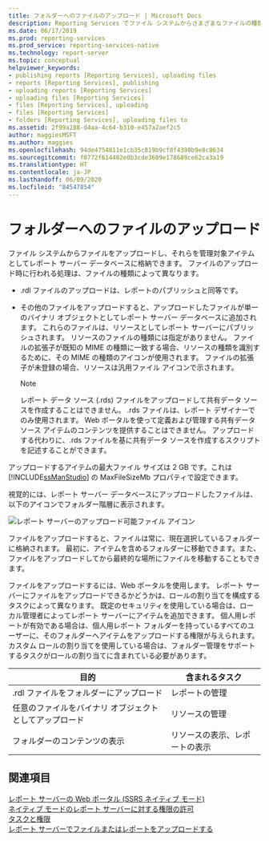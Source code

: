 ```yaml
---
title: フォルダーへのファイルのアップロード | Microsoft Docs
description: Reporting Services でファイル システムからさまざまなファイルの種類をアップロードし、レポート サーバー データベースに監視対象アイテムとして格納するしくみについて説明します。
ms.date: 06/17/2019
ms.prod: reporting-services
ms.prod_service: reporting-services-native
ms.technology: report-server
ms.topic: conceptual
helpviewer_keywords:
- publishing reports [Reporting Services], uploading files
- reports [Reporting Services], publishing
- uploading reports [Reporting Services]
- uploading files [Reporting Services]
- files [Reporting Services], uploading
- files [Reporting Services]
- folders [Reporting Services], uploading files to
ms.assetid: 2f99a288-d4aa-4c64-b310-e457a2aef2c5
author: maggiesMSFT
ms.author: maggies
ms.openlocfilehash: 94de4754811e1cb35c819b9cf8f4398b9e8c8634
ms.sourcegitcommit: f0772f614482e0b3cde3609e178689ce62ca3a19
ms.translationtype: HT
ms.contentlocale: ja-JP
ms.lasthandoff: 06/09/2020
ms.locfileid: "84547854"
---
```

# <a name="upload-files-to-a-folder"></a>フォルダーへのファイルのアップロード
  ファイル システムからファイルをアップロードし、それらを管理対象アイテムとしてレポート サーバー データベースに格納できます。 ファイルのアップロード時に行われる処理は、ファイルの種類によって異なります。  
  
-   .rdl ファイルのアップロードは、レポートのパブリッシュと同等です。  
  
-   その他のファイルをアップロードすると、アップロードしたファイルが単一のバイナリ オブジェクトとしてレポート サーバー データベースに追加されます。 これらのファイルは、リソースとしてレポート サーバーにパブリッシュされます。 リソースのファイルの種類には指定がありません。 ファイルの拡張子が既知の MIME の種類に一致する場合、リソースの種類を識別するために、その MIME の種類のアイコンが使用されます。 ファイルの拡張子が未登録の場合、リソースは汎用ファイル アイコンで示されます。  
  
    >[!NOTE]  
    >レポート データ ソース (.rds) ファイルをアップロードして共有データ ソースを作成することはできません。 .rds ファイルは、レポート デザイナーでのみ使用されます。 Web ポータルを使って定義および管理する共有データ ソース アイテムのコンテンツを提供することはできません。 アップロードする代わりに、.rds ファイルを基に共有データ ソースを作成するスクリプトを記述することができます。  
  
 アップロードするアイテムの最大ファイル サイズは 2 GB です。これは [!INCLUDE[ssManStudio](../../includes/ssmanstudio-md.md)] の MaxFileSizeMb プロパティで設定できます。  
  
 視覚的には、レポート サーバー データベースにアップロードしたファイルは、以下のアイコンでフォルダー階層に表示されます。  
  
  ![レポート サーバーのアップロード可能ファイル アイコン](../../reporting-services/report-server/media/upload-files-to-a-folder/report-server-uploadable-file-icons.png)
  
 ファイルをアップロードすると、ファイルは常に、現在選択しているフォルダーに格納されます。 最初に、アイテムを含めるフォルダーに移動できます。また、ファイルをアップロードしてから最終的な場所にファイルを移動することもできます。  
  
 ファイルをアップロードするには、Web ポータルを使用します。 レポート サーバーにファイルをアップロードできるかどうかは、ロールの割り当てを構成するタスクによって異なります。 既定のセキュリティを使用している場合は、ローカル管理者によってレポート サーバーにアイテムを追加できます。 個人用レポートが有効である場合は、個人用レポート フォルダーを持っているすべてのユーザーに、そのフォルダーへアイテムをアップロードする権限が与えられます。 カスタム ロールの割り当てを使用している場合は、フォルダー管理をサポートするタスクがロールの割り当てに含まれている必要があります。  
  
|目的|含まれるタスク|  
|----------------|-------------------------|  
|.rdl ファイルをフォルダーにアップロード|レポートの管理|  
|任意のファイルをバイナリ オブジェクトとしてアップロード|リソースの管理|  
|フォルダーのコンテンツの表示|リソースの表示、レポートの表示|  
  
## <a name="see-also"></a>関連項目  
 [レポート サーバーの Web ポータル (SSRS ネイティブ モード)](../../reporting-services/web-portal-ssrs-native-mode.md)  
 [ネイティブ モードのレポート サーバーに対する権限の許可](../../reporting-services/security/granting-permissions-on-a-native-mode-report-server.md)   
 [タスクと権限](../../reporting-services/security/tasks-and-permissions.md)   
 [レポート サーバーでファイルまたはレポートをアップロードする](../../reporting-services/reports/upload-a-file-or-report-report-manager.md)   
  